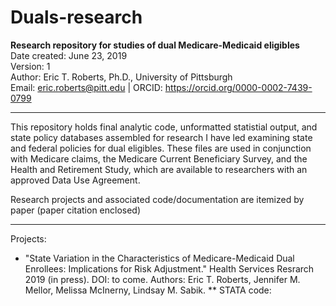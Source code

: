 # Duals-research
<b> Research repository for studies of dual Medicare-Medicaid eligibles </b> </br>
Date created: June 23, 2019 </br>
Version: 1 </br>
Author: Eric T. Roberts, Ph.D., University of Pittsburgh </br>
Email: eric.roberts@pitt.edu | ORCID: https://orcid.org/0000-0002-7439-0799 </br>
****************************************************************************************

This repository holds final analytic code, unformatted statistial output, and state policy databases assembled for research I have led examining state and federal policies for dual eligibles.  These files are used in conjunction with Medicare claims, the Medicare Current Beneficiary Survey, and the Health and Retirement Study, which are available to researchers with an approved Data Use Agreement.

Research projects and associated code/documentation are itemized by paper (paper citation enclosed)


****************************************************************************************
Projects:

* "State Variation in the Characteristics of Medicare-Medicaid Dual Enrollees: Implications for Risk Adjustment."  Health Services Resrarch 2019 (in press).  DOI: to come.  Authors: Eric T. Roberts, Jennifer M. Mellor, Melissa McInerny, Lindsay M. Sabik.
** STATA code: 
